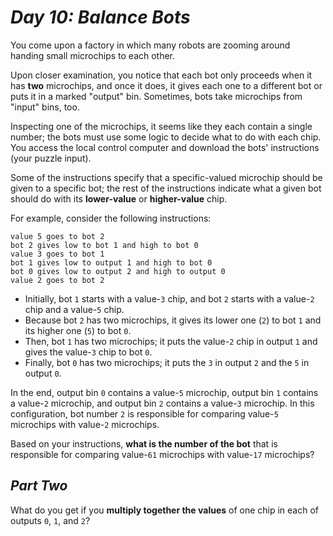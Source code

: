 # ***Day 10: Balance Bots***

You come upon a factory in which many robots are zooming around handing small microchips to each other.

Upon closer examination, you notice that each bot only proceeds when it has **two** microchips, and once it does, it gives each one to a different bot or puts it in a marked "output" bin. Sometimes, bots take microchips from "input" bins, too.

Inspecting one of the microchips, it seems like they each contain a single number; the bots must use some logic to decide what to do with each chip. You access the local control computer and download the bots' instructions (your puzzle input).

Some of the instructions specify that a specific-valued microchip should be given to a specific bot; the rest of the instructions indicate what a given bot should do with its **lower-value** or **higher-value** chip.

For example, consider the following instructions:
<pre><code>value 5 goes to bot 2
bot 2 gives low to bot 1 and high to bot 0
value 3 goes to bot 1
bot 1 gives low to output 1 and high to bot 0
bot 0 gives low to output 2 and high to output 0
value 2 goes to bot 2
</code></pre>

- Initially, bot `1` starts with a value-`3` chip, and bot `2` starts with a value-`2` chip and a value-`5` chip.
- Because bot `2` has two microchips, it gives its lower one (`2`) to bot `1` and its higher one (`5`) to bot `0`.
- Then, bot `1` has two microchips; it puts the value-`2` chip in output `1` and gives the value-`3` chip to bot `0`.
- Finally, bot `0` has two microchips; it puts the `3` in output `2` and the `5` in output `0`.

In the end, output bin `0` contains a value-`5` microchip, output bin `1` contains a value-`2` microchip, and output bin `2` contains a value-`3` microchip. In this configuration, bot number `2` is responsible for comparing value-`5` microchips with value-`2` microchips.

Based on your instructions, **what is the number of the bot** that is responsible for comparing value-`61` microchips with value-`17` microchips?

## ***Part Two***

What do you get if you **multiply together the values** of one chip in each of outputs `0`, `1`, and `2`?

